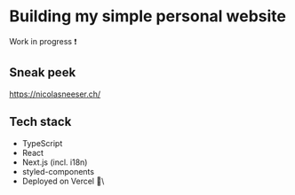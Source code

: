 # Building my simple personal website

Work in progress ❗

## Sneak peek

https://nicolasneeser.ch/

## Tech stack

- TypeScript
- React
- Next.js (incl. i18n)
- styled-components
- Deployed on Vercel 🚀\
